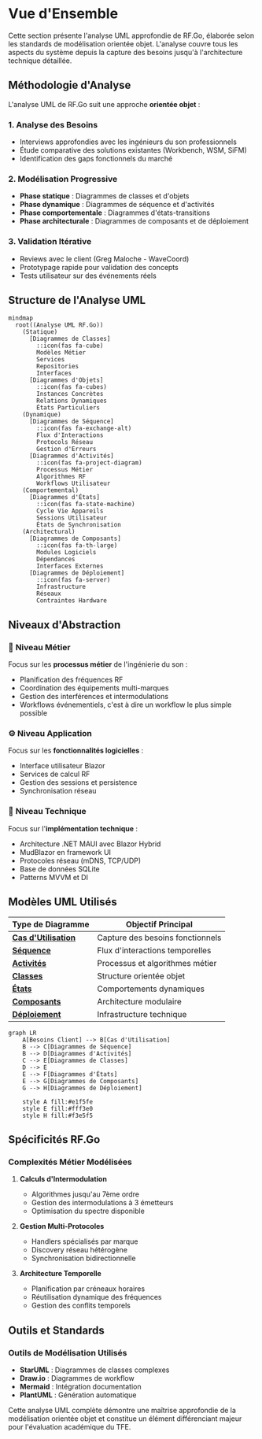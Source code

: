 # Vue d'Ensemble

Cette section présente l'analyse UML approfondie de RF.Go, élaborée selon les standards de modélisation orientée objet. L'analyse couvre tous les aspects du système depuis la capture des besoins jusqu'à l'architecture technique détaillée.

## Méthodologie d'Analyse

L'analyse UML de RF.Go suit une approche **orientée objet** :

### 1. **Analyse des Besoins**

- Interviews approfondies avec les ingénieurs du son professionnels
- Étude comparative des solutions existantes (Workbench, WSM, SiFM)
- Identification des gaps fonctionnels du marché

### 2. **Modélisation Progressive**

- **Phase statique** : Diagrammes de classes et d'objets
- **Phase dynamique** : Diagrammes de séquence et d'activités
- **Phase comportementale** : Diagrammes d'états-transitions
- **Phase architecturale** : Diagrammes de composants et de déploiement

### 3. **Validation Itérative**

- Reviews avec le client (Greg Maloche - WaveCoord)
- Prototypage rapide pour validation des concepts
- Tests utilisateur sur des événements réels

## Structure de l'Analyse UML

```mermaid
mindmap
  root((Analyse UML RF.Go))
    (Statique)
      [Diagrammes de Classes]
        ::icon(fas fa-cube)
        Modèles Métier
        Services
        Repositories
        Interfaces
      [Diagrammes d'Objets]
        ::icon(fas fa-cubes)
        Instances Concrètes
        Relations Dynamiques
        États Particuliers
    (Dynamique)
      [Diagrammes de Séquence]
        ::icon(fas fa-exchange-alt)
        Flux d'Interactions
        Protocols Réseau
        Gestion d'Erreurs
      [Diagrammes d'Activités]
        ::icon(fas fa-project-diagram)
        Processus Métier
        Algorithmes RF
        Workflows Utilisateur
    (Comportemental)
      [Diagrammes d'États]
        ::icon(fas fa-state-machine)
        Cycle Vie Appareils
        Sessions Utilisateur
        États de Synchronisation
    (Architectural)
      [Diagrammes de Composants]
        ::icon(fas fa-th-large)
        Modules Logiciels
        Dépendances
        Interfaces Externes
      [Diagrammes de Déploiement]
        ::icon(fas fa-server)
        Infrastructure
        Réseaux
        Contraintes Hardware
```

## Niveaux d'Abstraction

### 🎯 **Niveau Métier**

Focus sur les **processus métier** de l'ingénierie du son :

- Planification des fréquences RF
- Coordination des équipements multi-marques
- Gestion des interférences et intermodulations
- Workflows événementiels, c'est à dire un workflow le plus simple possible

### ⚙️ **Niveau Application**

Focus sur les **fonctionnalités logicielles** :

- Interface utilisateur Blazor
- Services de calcul RF
- Gestion des sessions et persistence
- Synchronisation réseau

### 🔧 **Niveau Technique**

Focus sur l'**implémentation technique** :

- Architecture .NET MAUI avec Blazor Hybrid
- MudBlazor en framework UI
- Protocoles réseau (mDNS, TCP/UDP)
- Base de données SQLite
- Patterns MVVM et DI

## Modèles UML Utilisés

| Type de Diagramme | Objectif Principal
|-------------------|-------------------
| **[Cas d'Utilisation](./use-cases.md)** | Capture des besoins fonctionnels
| **[Séquence](./sequence-diagrams.md)** | Flux d'interactions temporelles
| **[Activités](./activity-diagrams.md)** | Processus et algorithmes métier
| **[Classes](./class-diagrams.md)** | Structure orientée objet
| **[États](./state-diagrams.md)** | Comportements dynamiques
| **[Composants](./component-diagrams.md)** | Architecture modulaire
| **[Déploiement](./deployment-diagrams.md)** | Infrastructure technique

```mermaid
graph LR
    A[Besoins Client] --> B[Cas d'Utilisation]
    B --> C[Diagrammes de Séquence]
    B --> D[Diagrammes d'Activités]
    C --> E[Diagrammes de Classes]
    D --> E
    E --> F[Diagrammes d'États]
    E --> G[Diagrammes de Composants]
    G --> H[Diagrammes de Déploiement]
    
    style A fill:#e1f5fe
    style E fill:#fff3e0
    style H fill:#f3e5f5
```

## Spécificités RF.Go

### Complexités Métier Modélisées

1. **Calculs d'Intermodulation**
   - Algorithmes jusqu'au 7ème ordre
   - Gestion des intermodulations à 3 émetteurs
   - Optimisation du spectre disponible

2. **Gestion Multi-Protocoles**
   - Handlers spécialisés par marque
   - Discovery réseau hétérogène
   - Synchronisation bidirectionnelle

3. **Architecture Temporelle**
   - Planification par créneaux horaires
   - Réutilisation dynamique des fréquences
   - Gestion des conflits temporels

## Outils et Standards

### Outils de Modélisation Utilisés

- **StarUML** : Diagrammes de classes complexes
- **Draw.io** : Diagrammes de workflow
- **Mermaid** : Intégration documentation
- **PlantUML** : Génération automatique

Cette analyse UML complète démontre une maîtrise approfondie de la modélisation orientée objet et constitue un élément différenciant majeur pour l'évaluation académique du TFE.

